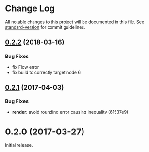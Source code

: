 # Change Log

All notable changes to this project will be documented in this file. See [standard-version](https://github.com/conventional-changelog/standard-version) for commit guidelines.

<a name="0.2.2"></a>
## [0.2.2](https://github.com/avaragado/bardot/compare/v0.2.1...v0.2.2) (2018-03-16)


### Bug Fixes

* fix Flow error
* fix build to correctly target node 6



<a name="0.2.1"></a>
## [0.2.1](https://github.com/avaragado/bardot/compare/v0.2.0...v0.2.1) (2017-04-03)


### Bug Fixes

* **render:** avoid rounding error causing inequality ([61537e9](https://github.com/avaragado/bardot/commit/61537e9))



<a name="0.2.0"></a>
# 0.2.0 (2017-03-27)

Initial release.
